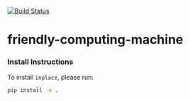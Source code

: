 [![Build Status](https://travis-ci.org/hongzhouye/friendly-computing-machine.svg?branch=master)](https://travis-ci.org/hongzhouye/friendly-computing-machine)

# friendly-computing-machine

### Install Instructions
To install `inplace`, please run:
```bash
pip install -e .
```
